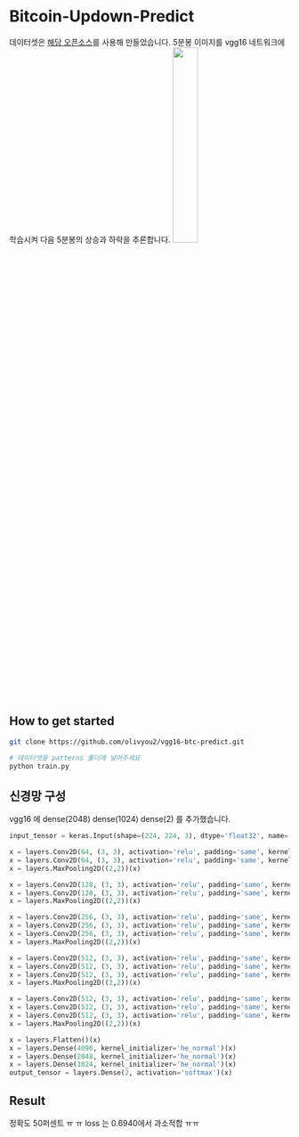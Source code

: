 # Bitcoin-Updown-Predict

데이터셋은 [해당 오픈소스](https://github.com/philipperemy/deep-learning-bitcoin)를 사용해 만들었습니다. 5분봉 이미지를 vgg16 네트워크에 학습시켜 다음 5분봉의 상승과 하락을 추론합니다.
<img src="https://camo.githubusercontent.com/155250796f3ce74ec444d05d61e856739c35fcc0c46ecb4ea69f3b0eeb0a08c3/68747470733a2f2f626974636f696e2e6f72672f696d672f69636f6e732f6f70656e67726170682e706e67" width="30%" height="30%">

## How to get started
~~~~bash
git clone https://github.com/olivyou2/vgg16-btc-predict.git

# 데이터셋을 patterns 폴더에 넣어주세요
python train.py
~~~~

## 신경망 구성
vgg16 에 dense(2048) dense(1024) dense(2) 를 추가했습니다.
~~~~python
input_tensor = keras.Input(shape=(224, 224, 3), dtype='float32', name='input')

x = layers.Conv2D(64, (3, 3), activation='relu', padding='same', kernel_initializer='he_normal', kernel_regularizer=regularizers.l2(0.01))(input_tensor)
x = layers.Conv2D(64, (3, 3), activation='relu', padding='same', kernel_initializer='he_normal', kernel_regularizer=regularizers.l2(0.01))(x)
x = layers.MaxPooling2D((2,2))(x)

x = layers.Conv2D(128, (3, 3), activation='relu', padding='same', kernel_initializer='he_normal', kernel_regularizer=regularizers.l2(0.01))(x)
x = layers.Conv2D(128, (3, 3), activation='relu', padding='same', kernel_initializer='he_normal', kernel_regularizer=regularizers.l2(0.01))(x)
x = layers.MaxPooling2D((2,2))(x)

x = layers.Conv2D(256, (3, 3), activation='relu', padding='same', kernel_initializer='he_normal', kernel_regularizer=regularizers.l2(0.01))(x)
x = layers.Conv2D(256, (3, 3), activation='relu', padding='same', kernel_initializer='he_normal', kernel_regularizer=regularizers.l2(0.01))(x)
x = layers.Conv2D(256, (3, 3), activation='relu', padding='same', kernel_initializer='he_normal', kernel_regularizer=regularizers.l2(0.01))(x)
x = layers.MaxPooling2D((2,2))(x)

x = layers.Conv2D(512, (3, 3), activation='relu', padding='same', kernel_initializer='he_normal', kernel_regularizer=regularizers.l2(0.01))(x)
x = layers.Conv2D(512, (3, 3), activation='relu', padding='same', kernel_initializer='he_normal', kernel_regularizer=regularizers.l2(0.01))(x)
x = layers.Conv2D(512, (3, 3), activation='relu', padding='same', kernel_initializer='he_normal', kernel_regularizer=regularizers.l2(0.01))(x)
x = layers.MaxPooling2D((2,2))(x)

x = layers.Conv2D(512, (3, 3), activation='relu', padding='same', kernel_initializer='he_normal', kernel_regularizer=regularizers.l2(0.01))(x)
x = layers.Conv2D(512, (3, 3), activation='relu', padding='same', kernel_initializer='he_normal', kernel_regularizer=regularizers.l2(0.01))(x)
x = layers.Conv2D(512, (3, 3), activation='relu', padding='same', kernel_initializer='he_normal', kernel_regularizer=regularizers.l2(0.01))(x)
x = layers.MaxPooling2D((2,2))(x)

x = layers.Flatten()(x)
x = layers.Dense(4096, kernel_initializer='he_normal')(x)
x = layers.Dense(2048, kernel_initializer='he_normal')(x)
x = layers.Dense(1024, kernel_initializer='he_normal')(x)
output_tensor = layers.Dense(2, activation='softmax')(x)
~~~~

## Result

정확도 50퍼센트 ㅠ ㅠ loss 는 0.6940에서 과소적합 ㅠㅠ

